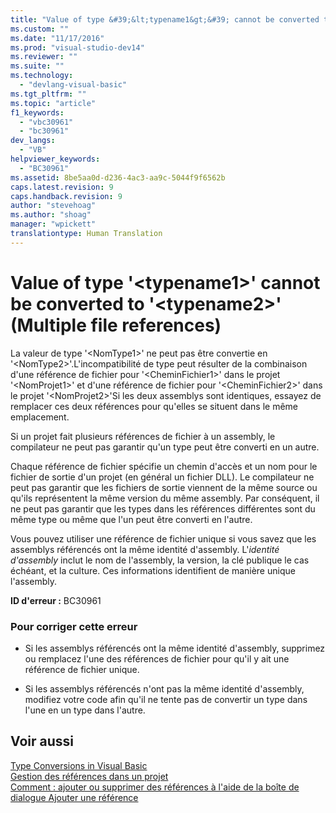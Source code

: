 ```yaml
---
title: "Value of type &#39;&lt;typename1&gt;&#39; cannot be converted to &#39;&lt;typename2&gt;&#39; (Multiple file references) | Microsoft Docs"
ms.custom: ""
ms.date: "11/17/2016"
ms.prod: "visual-studio-dev14"
ms.reviewer: ""
ms.suite: ""
ms.technology: 
  - "devlang-visual-basic"
ms.tgt_pltfrm: ""
ms.topic: "article"
f1_keywords: 
  - "vbc30961"
  - "bc30961"
dev_langs: 
  - "VB"
helpviewer_keywords: 
  - "BC30961"
ms.assetid: 8be5aa0d-d236-4ac3-aa9c-5044f9f6562b
caps.latest.revision: 9
caps.handback.revision: 9
author: "stevehoag"
ms.author: "shoag"
manager: "wpickett"
translationtype: Human Translation
---
```

# Value of type &#39;&lt;typename1&gt;&#39; cannot be converted to &#39;&lt;typename2&gt;&#39; (Multiple file references)
La valeur de type '\<NomType1\>' ne peut pas être convertie en '\<NomType2\>'.L'incompatibilité de type peut résulter de la combinaison d'une référence de fichier pour '\<CheminFichier1\>' dans le projet '\<NomProjet1\>' et d'une référence de fichier pour '\<CheminFichier2\>' dans le projet '\<NomProjet2\>'Si les deux assemblys sont identiques, essayez de remplacer ces deux références pour qu'elles se situent dans le même emplacement.  
  
 Si un projet fait plusieurs références de fichier à un assembly, le compilateur ne peut pas garantir qu'un type peut être converti en un autre.  
  
 Chaque référence de fichier spécifie un chemin d'accès et un nom pour le fichier de sortie d'un projet \(en général un fichier DLL\).  Le compilateur ne peut pas garantir que les fichiers de sortie viennent de la même source ou qu'ils représentent la même version du même assembly.  Par conséquent, il ne peut pas garantir que les types dans les références différentes sont du même type ou même que l'un peut être converti en l'autre.  
  
 Vous pouvez utiliser une référence de fichier unique si vous savez que les assemblys référencés ont la même identité d'assembly.  L'*identité d'assembly* inclut le nom de l'assembly, la version, la clé publique le cas échéant, et la culture.  Ces informations identifient de manière unique l'assembly.  
  
 **ID d'erreur :** BC30961  
  
### Pour corriger cette erreur  
  
-   Si les assemblys référencés ont la même identité d'assembly, supprimez ou remplacez l'une des références de fichier pour qu'il y ait une référence de fichier unique.  
  
-   Si les assemblys référencés n'ont pas la même identité d'assembly, modifiez votre code afin qu'il ne tente pas de convertir un type dans l'une en un type dans l'autre.  
  
## Voir aussi  
 [Type Conversions in Visual Basic](../../../visual-basic/programming-guide/language-features/data-types/type-conversions.md)   
 [Gestion des références dans un projet](/visual-studio/ide/managing-references-in-a-project)   
 [Comment : ajouter ou supprimer des références à l'aide de la boîte de dialogue Ajouter une référence](http://msdn.microsoft.com/fr-fr/3bd75d61-f00c-47c0-86a2-dd1f20e231c9)